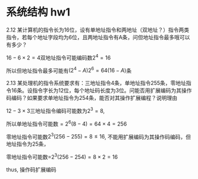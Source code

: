 # 系统结构 hw1

2.12 某计算机的指令长为16位，设有单地址指令和两地址（双地址？）指令两类指令，若每个地址字段均为6位，且两地址指令有A条，问但地址指令最多哦可以有多少？

$16-6\times2=4$双地址指令可能编码数$2^4=16$

所以但地址指令最多可能有$(2^4-A)2^6=64(16-A)$条

2.13 某处理机的指令系统要求有：三地址指令4条，单地址指令255条，零地址指令16条。设指令字长为12位，每个地址码长度为3位。问能否用扩展编码为其操作码编码？如果要求单地址指令为254条，能否对其操作扩展编程？说明理由

$12-3\times3$三地址指令编码可能数为$2^3=8$,

所以单地址指令可能数$=2^6(8-4)=64\times4=256$

零地址指令可能数$2^3(256-255)=8\leq16$, 不能用扩展编码为其操作码编码，但地址指令为25条，

零地址指令可能数=$2^3(256-254)=8\times 2= 16$

thus, 操作码扩展编码